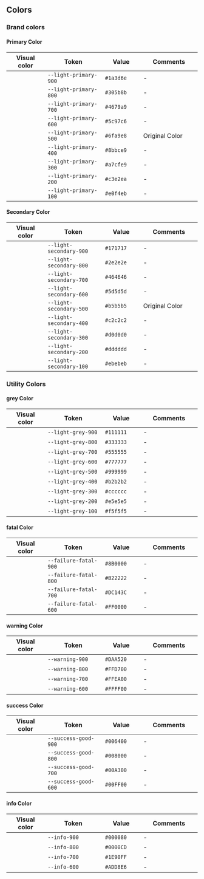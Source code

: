 ## Colors

### Brand colors

#### Primary Color

<table style="width: 100%">
	<colgroup>
		<col style="width: 20%"/>
		<col style="width: 30%"/>
		<col style="width: 20%"/>
		<col style="width: 30%"/>
	</colgroup>
	<thead>
		<tr>
			<th>Visual color</th>
			<th>Token</th>
			<th>Value</th>
			<th>Comments</th>
		</tr>
	</thead>
	<tbody>
		<tr>
			<td style="background-color: var(--light-primary-900)"></td>
			<td><code>--light-primary-900</code></td>
			<td><code>#1a3d6e</code></td>
			<td>-</td>
		</tr>
		<tr>
			<td style="background-color: var(--light-primary-800)"></td>
			<td><code>--light-primary-800</code></td>
			<td><code>#305b8b</code></td>
			<td>-</td>
		</tr>
		<tr>
			<td style="background-color: var(--light-primary-700)"></td>
			<td><code>--light-primary-700</code></td>
			<td><code>#4679a9</code></td>
			<td>-</td>
		</tr>
		<tr>
			<td style="background-color: var(--light-primary-600)"></td>
			<td><code>--light-primary-600</code></td>
			<td><code>#5c97c6</code></td>
			<td>-</td>
		</tr>
		<tr>
			<td style="background-color: var(--light-primary-500)"></td>
			<td><code>--light-primary-500</code></td>
			<td><code>#6fa9e8</code></td>
			<td>Original Color</td>
		</tr>
		<tr>
			<td style="background-color: var(--light-primary-400)"></td> 
			<td><code>--light-primary-400</code></td>
			<td><code>#8bbce9</code></td>
			<td>-</td>
		</tr>
		<tr>
			<td style="background-color: var(--light-primary-300)"></td> 
			<td><code>--light-primary-300</code></td>
			<td><code>#a7cfe9</code></td>
			<td>-</td>
		</tr>
		<tr>
			<td style="background-color: var(--light-primary-200)"></td> 
			<td><code>--light-primary-200</code></td>
			<td><code>#c3e2ea</code></td>
			<td>-</td>
		</tr>
		<tr>
			<td style="background-color: var(--light-primary-100)"></td> 
			<td><code>--light-primary-100</code></td>
			<td><code>#e0f4eb</code></td>
			<td>-</td>
		</tr>
	</tbody>
</table>

#### Secondary Color

<table style="width: 100%">
	<colgroup>
		<col style="width: 20%"/>
		<col style="width: 30%"/>
		<col style="width: 20%"/>
		<col style="width: 30%"/>
	</colgroup>
	<thead>
		<tr>
			<th>Visual color</th>
			<th>Token</th>
			<th>Value</th>
			<th>Comments</th>
		</tr>
	</thead>
	<tbody>
		<tr>
			<td style="background-color: var(--light-secondary-900)"></td>
			<td><code>--light-secondary-900</code></td>
			<td><code>#171717</code></td>
			<td>-</td>
		</tr>
		<tr>
			<td style="background-color: var(--light-secondary-800)"></td>
			<td><code>--light-secondary-800</code></td>
			<td><code>#2e2e2e</code></td>
			<td>-</td>
		</tr>
		<tr>
			<td style="background-color: var(--light-secondary-700)"></td>
			<td><code>--light-secondary-700</code></td>
			<td><code>#464646</code></td>
			<td>-</td>
		</tr>
		<tr>
			<td style="background-color: var(--light-secondary-600)"></td>
			<td><code>--light-secondary-600</code></td>
			<td><code>#5d5d5d</code></td>
			<td>-</td>
		</tr>
		<tr>
			<td style="background-color: var(--light-secondary-500)"></td>
			<td><code>--light-secondary-500</code></td>
			<td><code>#b5b5b5</code></td>
			<td>Original Color</td>
		</tr>
		<tr>
			<td style="background-color: var(--light-secondary-400)"></td> 
			<td><code>--light-secondary-400</code></td>
			<td><code>#c2c2c2</code></td>
			<td>-</td>
		</tr>
		<tr>
			<td style="background-color: var(--light-secondary-300)"></td> 
			<td><code>--light-secondary-300</code></td>
			<td><code>#d0d0d0</code></td>
			<td>-</td>
		</tr>
		<tr>
			<td style="background-color: var(--light-secondary-200)"></td> 
			<td><code>--light-secondary-200</code></td>
			<td><code>#dddddd</code></td>
			<td>-</td>
		</tr>
		<tr>
			<td style="background-color: var(--light-secondary-100)"></td> 
			<td><code>--light-secondary-100</code></td>
			<td><code>#ebebeb</code></td>
			<td>-</td>
		</tr>
	</tbody>
</table>

### Utility Colors

#### grey Color

<table style="width: 100%">
	<colgroup>
		<col style="width: 20%"/>
		<col style="width: 30%"/>
		<col style="width: 20%"/>
		<col style="width: 30%"/>
	</colgroup>
	<thead>
		<tr>
			<th>Visual color</th>
			<th>Token</th>
			<th>Value</th>
			<th>Comments</th>
		</tr>
	</thead>
	<tbody>
		<tr>
			<td style="background-color: var(--light-grey-900)"></td>
			<td><code>--light-grey-900</code></td>
			<td><code>#111111</code></td>
			<td>-</td>
		</tr>
		<tr>
			<td style="background-color: var(--light-grey-800)"></td>
			<td><code>--light-grey-800</code></td>
			<td><code>#333333</code></td>
			<td>-</td>
		</tr>
		<tr>
			<td style="background-color: var(--light-grey-700)"></td>
			<td><code>--light-grey-700</code></td>
			<td><code>#555555</code></td>
			<td>-</td>
		</tr>
		<tr>
			<td style="background-color: var(--light-grey-600)"></td>
			<td><code>--light-grey-600</code></td>
			<td><code>#777777</code></td>
			<td>-</td>
		</tr>
		<tr>
			<td style="background-color: var(--light-grey-500)"></td>
			<td><code>--light-grey-500</code></td>
			<td><code>#999999</code></td>
			<td>-</td>
		</tr>
		<tr>
			<td style="background-color: var(--light-grey-400)"></td> 
			<td><code>--light-grey-400</code></td>
			<td><code>#b2b2b2</code></td>
			<td>-</td>
		</tr>
		<tr>
			<td style="background-color: var(--light-grey-300)"></td> 
			<td><code>--light-grey-300</code></td>
			<td><code>#cccccc</code></td>
			<td>-</td>
		</tr>
		<tr>
			<td style="background-color: var(--light-grey-200)"></td> 
			<td><code>--light-grey-200</code></td>
			<td><code>#e5e5e5</code></td>
			<td>-</td>
		</tr>
		<tr>
			<td style="background-color: var(-light-grey-100)"></td> 
			<td><code>--light-grey-100</code></td>
			<td><code>#f5f5f5</code></td>
			<td>-</td>
		</tr>
	</tbody>
</table>

#### fatal Color

<table style="width: 100%">
	<colgroup>
		<col style="width: 20%"/>
		<col style="width: 30%"/>
		<col style="width: 20%"/>
		<col style="width: 30%"/>
	</colgroup>
	<thead>
		<tr>
			<th>Visual color</th>
			<th>Token</th>
			<th>Value</th>
			<th>Comments</th>
		</tr>
	</thead>
	<tbody>
		<tr>
			<td style="background-color: var(--failure-fatal-900)"></td>
			<td><code>--failure-fatal-900</code></td>
			<td><code>#8B0000</code></td>
			<td>-</td>
		</tr>
		<tr>
			<td style="background-color: var(--failure-fatal-800)"></td>
			<td><code>--failure-fatal-800</code></td>
			<td><code>#B22222</code></td>
			<td>-</td>
		</tr>
		<tr>
			<td style="background-color: var(--failure-fatal-700)"></td>
			<td><code>--failure-fatal-700</code></td>
			<td><code>#DC143C</code></td>
			<td>-</td>
		</tr>
		<tr>
			<td style="background-color: var(--failure-fatal-600)"></td>
			<td><code>--failure-fatal-600</code></td>
			<td><code>#FF0000</code></td>
			<td>-</td>
		</tr>
	</tbody>
</table>

#### warning Color

<table style="width: 100%">
	<colgroup>
		<col style="width: 20%"/>
		<col style="width: 30%"/>
		<col style="width: 20%"/>
		<col style="width: 30%"/>
	</colgroup>
	<thead>
		<tr>
			<th>Visual color</th>
			<th>Token</th>
			<th>Value</th>
			<th>Comments</th>
		</tr>
	</thead>
	<tbody>
		<tr>
			<td style="background-color: var(--warning-900)"></td>
			<td><code>--warning-900</code></td>
			<td><code>#DAA520</code></td>
			<td>-</td>
		</tr>
		<tr>
			<td style="background-color: var(--warning-800)"></td>
			<td><code>--warning-800</code></td>
			<td><code>#FFD700</code></td>
			<td>-</td>
		</tr>
		<tr>
			<td style="background-color: var(--warning-700)"></td>
			<td><code>--warning-700</code></td>
			<td><code>#FFEA00</code></td>
			<td>-</td>
		</tr>
		<tr>
			<td style="background-color: var(--warning-600)"></td>
			<td><code>--warning-600</code></td>
			<td><code>#FFFF00</code></td>
			<td>-</td>
		</tr>
	</tbody>
</table>

#### success Color

<table style="width: 100%">
	<colgroup>
		<col style="width: 20%"/>
		<col style="width: 30%"/>
		<col style="width: 20%"/>
		<col style="width: 30%"/>
	</colgroup>
	<thead>
		<tr>
			<th>Visual color</th>
			<th>Token</th>
			<th>Value</th>
			<th>Comments</th>
		</tr>
	</thead>
	<tbody>
		<tr>
			<td style="background-color: var(--success-good-900)"></td>
			<td><code>--success-good-900</code></td>
			<td><code>#006400</code></td>
			<td>-</td>
		</tr>
		<tr>
			<td style="background-color: var(--success-good-800)"></td>
			<td><code>--success-good-800</code></td>
			<td><code>#008000</code></td>
			<td>-</td>
		</tr>
		<tr>
			<td style="background-color: var(--success-good-700)"></td>
			<td><code>--success-good-700</code></td>
			<td><code>#00A300</code></td>
			<td>-</td>
		</tr>
		<tr>
			<td style="background-color: var(--success-good-600)"></td>
			<td><code>--success-good-600</code></td>
			<td><code>#00FF00</code></td>
			<td>-</td>
		</tr>
	</tbody>
</table>

#### info Color

<table style="width: 100%">
	<colgroup>
		<col style="width: 20%"/>
		<col style="width: 30%"/>
		<col style="width: 20%"/>
		<col style="width: 30%"/>
	</colgroup>
	<thead>
		<tr>
			<th>Visual color</th>
			<th>Token</th>
			<th>Value</th>
			<th>Comments</th>
		</tr>
	</thead>
	<tbody>
		<tr>
			<td style="background-color: var(--info-900)"></td>
			<td><code>--info-900</code></td>
			<td><code>#000080</code></td>
			<td>-</td>
		</tr>
		<tr>
			<td style="background-color: var(--info-800)"></td>
			<td><code>--info-800</code></td>
			<td><code>#0000CD</code></td>
			<td>-</td>
		</tr>
		<tr>
			<td style="background-color: var(--info-700)"></td>
			<td><code>--info-700</code></td>
			<td><code>#1E90FF</code></td>
			<td>-</td>
		</tr>
		<tr>
			<td style="background-color: var(--info-600)"></td>
			<td><code>--info-600</code></td>
			<td><code>#ADD8E6</code></td>
			<td>-</td>
		</tr>
	</tbody>
</table>
